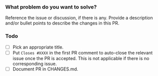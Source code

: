### What problem do you want to solve?

Reference the issue or discussion, if there is any. Provide a description and/or bullet
points to describe the changes in this PR.


### Todo

- [ ] Pick an appropriate title.
- [ ] Put `Closes #XXXX` in the first PR comment to auto-close the relevant issue once
      the PR is accepted. This is not applicable if there is no corresponding issue.
- [ ] Document PR in CHANGES.md.
